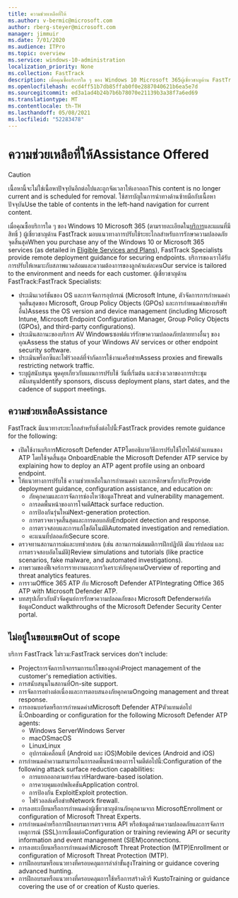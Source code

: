 ```yaml
---
title: ความช่วยเหลือที่ให้
ms.author: v-bermic@microsoft.com
author: rberg-steyer@microsoft.com
manager: jimmuir
ms.date: 7/01/2020
ms.audience: ITPro
ms.topic: overview
ms.service: windows-10-administration
localization_priority: None
ms.collection: FastTrack
description: เมื่อคุณซื้อบริการใด ๆ ของ Windows 10 Microsoft 365ผู้เชี่ยวชาญด้าน FastTrack ให้แนวทางการปรับใช้จากระยะไกลสําหรับการรักษาความปลอดภัยจุดสิ้นสุด บริการของเราได้รับการปรับให้เหมาะกับสภาพแวดล้อมและความต้องการของลูกค้าแต่ละคน
ms.openlocfilehash: ecd4ff51b7db85ffab0f0e2887040621b6ea5e7d
ms.sourcegitcommit: ed3a1ad4b24b7b6b78070e21139b3a38f7a6ed69
ms.translationtype: MT
ms.contentlocale: th-TH
ms.lasthandoff: 05/08/2021
ms.locfileid: "52283478"
---
```

# <a name="assistance-offered"></a><span data-ttu-id="37b0d-104">ความช่วยเหลือที่ให้</span><span class="sxs-lookup"><span data-stu-id="37b0d-104">Assistance Offered</span></span>  

> [!CAUTION]
> <span data-ttu-id="37b0d-105">เนื้อหานี้จะไม่ใช่เนื้อหาปัจจุบันอีกต่อไปและถูกจัดเวลาให้เอาออก</span><span class="sxs-lookup"><span data-stu-id="37b0d-105">This content is no longer current and is scheduled for removal.</span></span> <span data-ttu-id="37b0d-106">ใช้สารบัญในการนําทางด้านซ้ายมือกับเนื้อหาปัจจุบัน</span><span class="sxs-lookup"><span data-stu-id="37b0d-106">Use the table of contents in the left-hand navigation for current content.</span></span>

<span data-ttu-id="37b0d-107">เมื่อคุณซื้อบริการใด ๆ ของ Windows 10 Microsoft 365 (ตามรายละเอียดใน[บริการ](M365-eligible-services-and-plans.md)และแผนที่มีสิทธิ์ ) ผู้เชี่ยวชาญด้าน FastTrack มอบแนวทางการปรับใช้ระยะไกลสําหรับการรักษาความปลอดภัยจุดสิ้นสุด</span><span class="sxs-lookup"><span data-stu-id="37b0d-107">When you purchase any of the Windows 10 or Microsoft 365 services (as detailed in [Eligible Services and Plans](M365-eligible-services-and-plans.md)), FastTrack Specialists provide remote deployment guidance for securing endpoints.</span></span> <span data-ttu-id="37b0d-108">บริการของเราได้รับการปรับให้เหมาะกับสภาพแวดล้อมและความต้องการของลูกค้าแต่ละคน</span><span class="sxs-lookup"><span data-stu-id="37b0d-108">Our service is tailored to the environment and needs for each customer.</span></span> <span data-ttu-id="37b0d-109">ผู้เชี่ยวชาญด้าน FastTrack:</span><span class="sxs-lookup"><span data-stu-id="37b0d-109">FastTrack Specialists:</span></span>
- <span data-ttu-id="37b0d-110">ประเมินเวอร์ชันของ OS และการจัดการอุปกรณ์ (Microsoft Intune, ตัวจัดการการกําหนดค่าจุดสิ้นสุดของ Microsoft, Group Policy Objects (GPOs) และการกําหนดค่าของบริษัทอื่น)</span><span class="sxs-lookup"><span data-stu-id="37b0d-110">Assess the OS version and device management (including Microsoft Intune, Microsoft Endpoint Configuration Manager, Group Policy Objects (GPOs), and third-party configurations).</span></span>
- <span data-ttu-id="37b0d-111">ประเมินสถานะของบริการ AV Windowsซอฟต์แวร์รักษาความปลอดภัยปลายทางอื่นๆ ของคุณ</span><span class="sxs-lookup"><span data-stu-id="37b0d-111">Assess the status of your Windows AV services or other endpoint security software.</span></span>
- <span data-ttu-id="37b0d-112">ประเมินพร็อกซีและไฟร์วอลล์ที่จํากัดการใช้งานเครือข่าย</span><span class="sxs-lookup"><span data-stu-id="37b0d-112">Assess proxies and firewalls restricting network traffic.</span></span>
- <span data-ttu-id="37b0d-113">ระบุผู้สนับสนุน พูดคุยเกี่ยวกับแผนการปรับใช้ วันที่เริ่มต้น และช่วงเวลาของการประชุมสนับสนุน</span><span class="sxs-lookup"><span data-stu-id="37b0d-113">Identify sponsors, discuss deployment plans, start dates, and the cadence of support meetings.</span></span>

## <a name="assistance"></a><span data-ttu-id="37b0d-114">ความช่วยเหลือ</span><span class="sxs-lookup"><span data-stu-id="37b0d-114">Assistance</span></span>

<span data-ttu-id="37b0d-115">FastTrack มีแนวทางระยะไกลสําหรับสิ่งต่อไปนี้:</span><span class="sxs-lookup"><span data-stu-id="37b0d-115">FastTrack provides remote guidance for the following:</span></span>
- <span data-ttu-id="37b0d-116">เปิดใช้งานบริการMicrosoft Defender ATPโดยอธิบายวิธีการปรับใช้โปรไฟล์ตัวแทนของ ATP โดยใช้จุดสิ้นสุด Onboard</span><span class="sxs-lookup"><span data-stu-id="37b0d-116">Enable the Microsoft Defender ATP service by explaining how to deploy an ATP agent profile using an onboard endpoint.</span></span>
- <span data-ttu-id="37b0d-117">ให้แนวทางการปรับใช้ ความช่วยเหลือในการกําหนดค่า และการศึกษาเกี่ยวกับ:</span><span class="sxs-lookup"><span data-stu-id="37b0d-117">Provide deployment guidance, configuration assistance, and education on:</span></span>
    - <span data-ttu-id="37b0d-118">ภัยคุกคามและการจัดการช่องโหว่ข้อมูล</span><span class="sxs-lookup"><span data-stu-id="37b0d-118">Threat and vulnerability management.</span></span>
    - <span data-ttu-id="37b0d-119">การลดพื้นหน้าของการโจมตี</span><span class="sxs-lookup"><span data-stu-id="37b0d-119">Attack surface reduction.</span></span>
    - <span data-ttu-id="37b0d-120">การป้องกันรุ่นใหม่</span><span class="sxs-lookup"><span data-stu-id="37b0d-120">Next-generation protection.</span></span>
    - <span data-ttu-id="37b0d-121">การตรวจหาจุดสิ้นสุดและการตอบกลับ</span><span class="sxs-lookup"><span data-stu-id="37b0d-121">Endpoint detection and response.</span></span>
    - <span data-ttu-id="37b0d-122">การตรวจสอบและการแก้ไขอัตโนมัติ</span><span class="sxs-lookup"><span data-stu-id="37b0d-122">Automated investigation and remediation.</span></span>
    - <span data-ttu-id="37b0d-123">คะแนนที่ปลอดภัย</span><span class="sxs-lookup"><span data-stu-id="37b0d-123">Secure score.</span></span>
- <span data-ttu-id="37b0d-124">ตรวจทานสถานการณ์และบทช่วยสอน (เช่น สถานการณ์สมมติการฝึกปฏิบัติ มัลแวร์ปลอม และการตรวจสอบอัตโนมัติ)</span><span class="sxs-lookup"><span data-stu-id="37b0d-124">Review simulations and tutorials (like practice scenarios, fake malware, and automated investigations).</span></span>
- <span data-ttu-id="37b0d-125">ภาพรวมของฟีเจอร์การรายงานและการวิเคราะห์ภัยคุกคาม</span><span class="sxs-lookup"><span data-stu-id="37b0d-125">Overview of reporting and threat analytics features.</span></span>
- <span data-ttu-id="37b0d-126">การรวมOffice 365 ATP กับ Microsoft Defender ATP</span><span class="sxs-lookup"><span data-stu-id="37b0d-126">Integrating Office 365 ATP with Microsoft Defender ATP.</span></span>
- <span data-ttu-id="37b0d-127">บทสรุปเกี่ยวกับตัวจัดศูนย์การรักษาความปลอดภัยของ Microsoft Defenderพอร์ทัลข้อมูล</span><span class="sxs-lookup"><span data-stu-id="37b0d-127">Conduct walkthroughs of the Microsoft Defender Security Center portal.</span></span>

## <a name="out-of-scope"></a><span data-ttu-id="37b0d-128">ไม่อยู่ในขอบเขต</span><span class="sxs-lookup"><span data-stu-id="37b0d-128">Out of scope</span></span>

<span data-ttu-id="37b0d-129">บริการ FastTrack ไม่รวม:</span><span class="sxs-lookup"><span data-stu-id="37b0d-129">FastTrack services don't include:</span></span>
- <span data-ttu-id="37b0d-130">Projectการจัดการกิจกรรมการแก้ไขของลูกค้า</span><span class="sxs-lookup"><span data-stu-id="37b0d-130">Project management of the customer's remediation activities.</span></span>
- <span data-ttu-id="37b0d-131">การสนับสนุนในสถานที่</span><span class="sxs-lookup"><span data-stu-id="37b0d-131">On-site support.</span></span>
- <span data-ttu-id="37b0d-132">การจัดการอย่างต่อเนื่องและการตอบสนองภัยคุกคาม</span><span class="sxs-lookup"><span data-stu-id="37b0d-132">Ongoing management and threat response.</span></span>
- <span data-ttu-id="37b0d-133">การออนบอร์ดหรือการกําหนดค่าสMicrosoft Defender ATPตัวแทนต่อไปนี้:</span><span class="sxs-lookup"><span data-stu-id="37b0d-133">Onboarding or configuration for the following Microsoft Defender ATP agents:</span></span>
   - <span data-ttu-id="37b0d-134">Windows Server</span><span class="sxs-lookup"><span data-stu-id="37b0d-134">Windows Server</span></span>
   - <span data-ttu-id="37b0d-135">macOS</span><span class="sxs-lookup"><span data-stu-id="37b0d-135">macOS</span></span>
   - <span data-ttu-id="37b0d-136">Linux</span><span class="sxs-lookup"><span data-stu-id="37b0d-136">Linux</span></span>
   - <span data-ttu-id="37b0d-137">อุปกรณ์เคลื่อนที่ (Android และ iOS)</span><span class="sxs-lookup"><span data-stu-id="37b0d-137">Mobile devices (Android and iOS)</span></span>
- <span data-ttu-id="37b0d-138">การกําหนดค่าความสามารถในการลดพื้นหน้าของการโจมตีต่อไปนี้:</span><span class="sxs-lookup"><span data-stu-id="37b0d-138">Configuration of the following attack surface reduction capabilities:</span></span>
    - <span data-ttu-id="37b0d-139">การแยกออกตามฮาร์ดแวร์</span><span class="sxs-lookup"><span data-stu-id="37b0d-139">Hardware-based isolation.</span></span>
    - <span data-ttu-id="37b0d-140">การควบคุมแอปพลิเคชัน</span><span class="sxs-lookup"><span data-stu-id="37b0d-140">Application control.</span></span>
    - <span data-ttu-id="37b0d-141">การป้องกัน Exploit</span><span class="sxs-lookup"><span data-stu-id="37b0d-141">Exploit protection.</span></span>
    - <span data-ttu-id="37b0d-142">ไฟร์วอลล์เครือข่าย</span><span class="sxs-lookup"><span data-stu-id="37b0d-142">Network firewall.</span></span>
- <span data-ttu-id="37b0d-143">การลงทะเบียนหรือการกําหนดค่าผู้เชี่ยวชาญด้านภัยคุกคามจาก Microsoft</span><span class="sxs-lookup"><span data-stu-id="37b0d-143">Enrollment or configuration of Microsoft Threat Experts.</span></span>
- <span data-ttu-id="37b0d-144">การกําหนดค่าหรือการฝึกอบรมการตรวจทาน API หรือข้อมูลด้านความปลอดภัยและการจัดการเหตุการณ์ (SSL)การเชื่อมต่อ</span><span class="sxs-lookup"><span data-stu-id="37b0d-144">Configuration or training reviewing API or security information and event management (SIEM)connections.</span></span>
- <span data-ttu-id="37b0d-145">การลงทะเบียนหรือการกําหนดค่าMicrosoft Threat Protection (MTP)</span><span class="sxs-lookup"><span data-stu-id="37b0d-145">Enrollment or configuration of Microsoft Threat Protection (MTP).</span></span>
- <span data-ttu-id="37b0d-146">การฝึกอบรมหรือแนวทางที่ครอบคลุมการล่าล่าขั้นสูง</span><span class="sxs-lookup"><span data-stu-id="37b0d-146">Training or guidance covering advanced hunting.</span></span>
- <span data-ttu-id="37b0d-147">การฝึกอบรมหรือแนวทางที่ครอบคลุมการใช้หรือการสร้างคิวรี Kusto</span><span class="sxs-lookup"><span data-stu-id="37b0d-147">Training or guidance covering the use of or creation of Kusto queries.</span></span>
